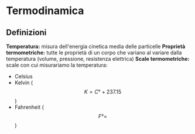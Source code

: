 # Termodinamica
<!-- toc -->

## Definizioni
**Temperatura:** misura dell'energia cinetica media delle particelle
**Proprietà termometriche:** tutte le proprietà di un corpo che variano al variare dalla temperatura (volume, pressione, resistenza elettrica)
**Scale termometriche:** scale con cui misurariamo la temperatura:
- Celsius
- Kelvin ($$K=C°+237.15$$)
- Fahrenheit ($$F°=$$)
